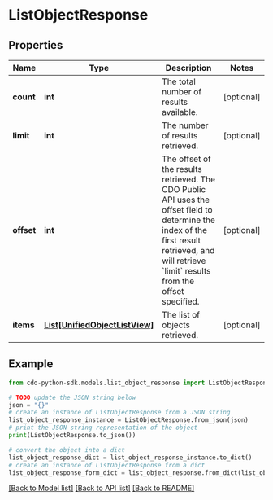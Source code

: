 # ListObjectResponse


## Properties

Name | Type | Description | Notes
------------ | ------------- | ------------- | -------------
**count** | **int** | The total number of results available. | [optional] 
**limit** | **int** | The number of results retrieved. | [optional] 
**offset** | **int** | The offset of the results retrieved. The CDO Public API uses the offset field to determine the index of the first result retrieved, and will retrieve &#x60;limit&#x60; results from the offset specified. | [optional] 
**items** | [**List[UnifiedObjectListView]**](UnifiedObjectListView.md) | The list of objects retrieved. | [optional] 

## Example

```python
from cdo-python-sdk.models.list_object_response import ListObjectResponse

# TODO update the JSON string below
json = "{}"
# create an instance of ListObjectResponse from a JSON string
list_object_response_instance = ListObjectResponse.from_json(json)
# print the JSON string representation of the object
print(ListObjectResponse.to_json())

# convert the object into a dict
list_object_response_dict = list_object_response_instance.to_dict()
# create an instance of ListObjectResponse from a dict
list_object_response_form_dict = list_object_response.from_dict(list_object_response_dict)
```
[[Back to Model list]](../README.md#documentation-for-models) [[Back to API list]](../README.md#documentation-for-api-endpoints) [[Back to README]](../README.md)


